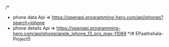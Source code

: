 /*
* phone data Api => https://openapi.programming-hero.com/api/phones?search=iphone
* phone details Api => https://openapi.programming-hero.com/api/phone/apple_iphone_13_pro_max-11089
*/# EPaathshala-Project5
